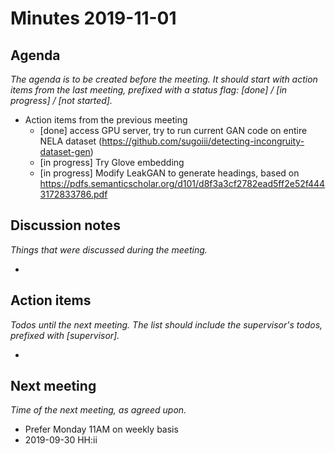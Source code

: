 # Minutes 2019-11-01


## Agenda

_The agenda is to be created before the meeting. It should start with action items from the last meeting, prefixed with a status flag: [done] / [in progress] / [not started]._

  - Action items from the previous meeting
    * [done] access GPU server, try to run current GAN code on entire NELA dataset (https://github.com/sugoiii/detecting-incongruity-dataset-gen)
    * [in progress] Try Glove embedding
    * [in progress] Modify LeakGAN to generate headings, based on https://pdfs.semanticscholar.org/d101/d8f3a3cf2782ead5ff2e52f4443172833786.pdf

## Discussion notes

_Things that were discussed during the meeting._

  - 


## Action items

_Todos until the next meeting. The list should include the supervisor's todos, prefixed with [supervisor]._

  - 

## Next meeting

_Time of the next meeting, as agreed upon._
  - Prefer Monday 11AM on weekly basis
  - 2019-09-30 HH:ii